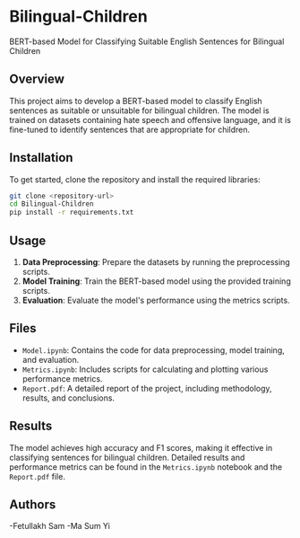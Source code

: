 # Bilingual-Children
BERT-based Model for Classifying Suitable English Sentences for Bilingual Children

## Overview
This project aims to develop a BERT-based model to classify English sentences as suitable or unsuitable for bilingual children. The model is trained on datasets containing hate speech and offensive language, and it is fine-tuned to identify sentences that are appropriate for children.

## Installation
To get started, clone the repository and install the required libraries:
```bash
git clone <repository-url>
cd Bilingual-Children
pip install -r requirements.txt
```

## Usage
1. **Data Preprocessing**: Prepare the datasets by running the preprocessing scripts.
2. **Model Training**: Train the BERT-based model using the provided training scripts.
3. **Evaluation**: Evaluate the model's performance using the metrics scripts.

## Files
- `Model.ipynb`: Contains the code for data preprocessing, model training, and evaluation.
- `Metrics.ipynb`: Includes scripts for calculating and plotting various performance metrics.
- `Report.pdf`: A detailed report of the project, including methodology, results, and conclusions.

## Results
The model achieves high accuracy and F1 scores, making it effective in classifying sentences for bilingual children. Detailed results and performance metrics can be found in the `Metrics.ipynb` notebook and the `Report.pdf` file.

## Authors
-Fetullakh Sam
-Ma Sum Yi
